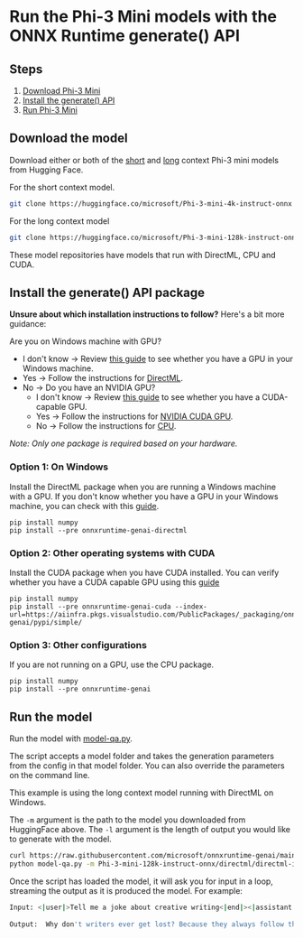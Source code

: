 # Run the Phi-3 Mini models with the ONNX Runtime generate() API

## Steps
1. [Download Phi-3 Mini](#download-the-model)
2. [Install the generate() API](#install-the-generate()-api-package)
3. [Run Phi-3 Mini](#run-the-model)

## Download the model 

Download either or both of the [short](https://aka.ms/phi3-mini-4k-instruct-onnx) and [long](https://aka.ms/phi3-mini-128k-instruct-onnx) context Phi-3 mini models from Hugging Face.


For the short context model.

```bash
git clone https://huggingface.co/microsoft/Phi-3-mini-4k-instruct-onnx
```

For the long context model

```bash
git clone https://huggingface.co/microsoft/Phi-3-mini-128k-instruct-onnx
```

These model repositories have models that run with DirectML, CPU and CUDA.

## Install the generate() API package

**Unsure about which installation instructions to follow?** Here's a bit more guidance:

Are you on Windows machine with GPU?
* I don't know &rarr; Review [this guide](https://www.microsoft.com/en-us/windows/learning-center/how-to-check-gpu) to see whether you have a GPU in your Windows machine.
* Yes &rarr; Follow the instructions for [DirectML](#directml).
* No &rarr; Do you have an NVIDIA GPU?
  * I don't know &rarr; Review [this guide](https://docs.nvidia.com/cuda/cuda-installation-guide-microsoft-windows/index.html#verify-you-have-a-cuda-capable-gpu) to see whether you have a CUDA-capable GPU.
  * Yes &rarr; Follow the instructions for [NVIDIA CUDA GPU](#nvidia-cuda-gpu).
  * No &rarr; Follow the instructions for [CPU](#cpu).
 
*Note: Only one package is required based on your hardware.*

### Option 1: On Windows

Install the DirectML package when you are running a Windows machine with a GPU. If you don't know whether you have a GPU in your Windows machine, you can check with this [guide](https://www.microsoft.com/en-us/windows/learning-center/how-to-check-gpu).

```
pip install numpy
pip install --pre onnxruntime-genai-directml
```

### Option 2: Other operating systems with CUDA

Install the CUDA package when you have CUDA installed. You can verify whether you have a CUDA capable GPU using this [guide](https://docs.nvidia.com/cuda/cuda-installation-guide-microsoft-windows/index.html#verify-you-have-a-cuda-capable-gpu)

```
pip install numpy
pip install --pre onnxruntime-genai-cuda --index-url=https://aiinfra.pkgs.visualstudio.com/PublicPackages/_packaging/onnxruntime-genai/pypi/simple/
```

### Option 3: Other configurations

If you are not running on a GPU, use the CPU package.

```
pip install numpy
pip install --pre onnxruntime-genai
```

## Run the model

Run the model with [model-qa.py](https://github.com/microsoft/onnxruntime-genai/blob/main/examples/python/model-qa.py).

The script accepts a model folder and takes the generation parameters from the config in that model folder. You can also override the parameters on the command line.

This example is using the long context model running with DirectML on Windows.

The `-m` argument is the path to the model you downloaded from HuggingFace above.
The `-l` argument is the length of output you would like to generate with the model.

```bash
curl https://raw.githubusercontent.com/microsoft/onnxruntime-genai/main/examples/python/model-qa.py -o model-qa.py
python model-qa.py -m Phi-3-mini-128k-instruct-onnx/directml/directml-int4-awq-block-128 -l 2048
```

Once the script has loaded the model, it will ask you for input in a loop, streaming the output as it is produced the model. For example:

```bash
Input: <|user|>Tell me a joke about creative writing<|end|><|assistant|>
 
Output:  Why don't writers ever get lost? Because they always follow the plot! 
```
